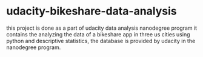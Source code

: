 # udacity-bikeshare-data-analysis
this project is done as a part of udacity data analysis nanodegree program it contains the analyzing the data of a bikeshare app in three us cities using python and descriptive statistics, the database is provided by udacity in the nanodegree program.
